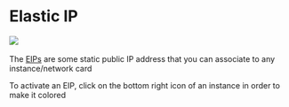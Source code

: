 # Elastic IP

![](https://raw.githubusercontent.com/VisualOps/book-image/master/ide_stack_eip.png)<br /><br />
The [EIPs](http://docs.aws.amazon.com/AWSEC2/latest/UserGuide/elastic-ip-addresses-eip.html) are some static public IP address that you can associate to any instance/network card

To activate an EIP, click on the bottom right icon of an instance in order to make it colored
